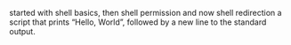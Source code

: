 started with shell basics, then shell permission and now shell redirection
 a script that prints “Hello, World”, followed by a new line to the standard output.
